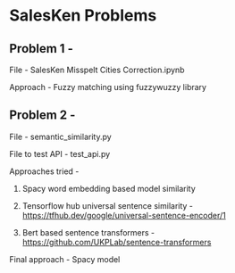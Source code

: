 # SalesKen Problems

## Problem 1 - 

File - SalesKen Misspelt Cities Correction.ipynb 

Approach - Fuzzy matching using fuzzywuzzy library

## Problem 2 - 

File - semantic_similarity.py

File to test API - test_api.py

Approaches tried - 

1. Spacy word embedding based model similarity

2. Tensorflow hub universal sentence similarity - https://tfhub.dev/google/universal-sentence-encoder/1

3. Bert based sentence transformers - https://github.com/UKPLab/sentence-transformers

Final approach - Spacy model 
